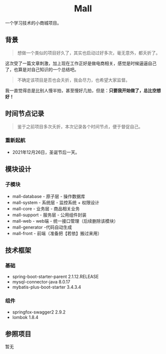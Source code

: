 <h1 style="text-align: center">Mall</h1>

一个学习技术的小商城项目。

## 背景

> 想做一个类似的项目好久了，其实也启动过好多次，毫无意外，都夭折了。

这次受了一篇文章刺激，加上现在工作正好是做电商相关，感觉是时候逼逼自己了，也算是对自己知识的一个总结吧。

> 不确定该项目是否也会夭折，我会尽力，也希望大家监督。

我一直觉得总是比别人慢半拍，甚至慢好几拍，但是：**只要我开始做了，总比空想好！**

## 时间节点记录

> 鉴于之前项目多次夭折，本次记录各个时间节点，便于督促自己。

### 重新起航

- 2021年12月26日，圣诞节后一天。

## 模块设计

### 子模块

- mall-database - 原子层 - 操作数据库
- mall-system - 系统层 - 监控系统 + 权限设计
- mall-core - 业务层 - 商品相关业务
- mall-support - 服务层 - 公用组件封装
- mall-web - web端 - 统一接口管理（后续删除该模块）
- mall-generator -代码自动生成
- mall-front - 前端（准备把【若依】搬过来用）

## 技术框架

### 基础

- spring-boot-starter-parent 2.1.12.RELEASE
- mysql-connector-java 8.0.17
- mybatis-plus-boot-starter 3.4.3.4


### 组件

- springfox-swagger2 2.9.2
- lombok 1.8.4


## 参照项目

暂无